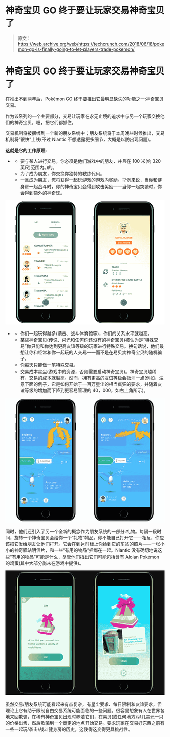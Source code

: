 # 神奇宝贝 GO 终于要让玩家交易神奇宝贝了 

> 原文：<https://web.archive.org/web/https://techcrunch.com/2018/06/18/pokemon-go-is-finally-going-to-let-players-trade-pokemon/>

# 神奇宝贝 GO 终于要让玩家交易神奇宝贝了

在推出不到两年后，Pokémon GO 终于要推出它最明显缺失的功能之一:神奇宝贝交易。

作为该系列的一个主要部分，交易让玩家在永无止境的追求中与另一个玩家交换他们的神奇宝贝，嗯，把它们都抓住。

交易机制将被捆绑到一个新的朋友系统中；朋友系统将于本周晚些时候推出，交易机制将“很快”上线(不过 Niantic 不想透露更多细节，大概是以防出现问题)。

**这就是它的工作原理:**

*   *   要与某人进行交易，你必须是他们游戏中的朋友，并且在 100 米(约 320 英尺)范围内。)的。
    *   为了成为朋友，你交换你独特的教练代码。
    *   一旦成为朋友，您将获得一起玩游戏的游戏内奖励。举例来说，当你和健身房一起战斗时，你的神奇宝贝会得到攻击奖励——当你一起突袭时，你会得到额外的神奇球。

![](img/f65aeec703cbfc708050b42cbe8b4c08.png)

*   *   你们一起玩得越多(袭击、战斗体育馆等)，你们的关系水平就越高。
    *   某些神奇宝贝(传说、闪光和任何你还没有的神奇宝贝)被认为是“特殊交易”你只能和你达到更高友谊等级的玩家进行特殊交易。换句话说，他们最想让你和经常和你一起玩的人交易——而不是在易贝卖神奇宝贝的随机骗子。
    *   你每天只能做一笔特殊交易。
    *   交易成本星尘(游戏中的资源，否则需要启动神奇宝贝)。神奇宝贝越稀有，交易的成本就越高。然而，拥有更高的友谊等级会抵消一点(例如，注意下面的例子，它是如何开始于一百万星尘的相当疯狂的要求，并随着友谊等级的增加而下降到更容易管理的 40，000，如右上角所示)。

![](img/58e6121cc9ab18c274cc24cc35383a54.png)

同时，他们还引入了另一个全新的概念作为朋友系统的一部分:礼物。每隔一段时间，旋转一个神奇宝贝会给你一个“礼物”物品。你不能自己打开它——相反，你应该把它发给朋友让他们打开。它会在到达时标上你捡到它的车站的照片——一张小小的神奇驿站明信片，和一些“有用的物品”捆绑在一起。Niantic 没有确切地说这些“有用的物品”可能是什么，尽管他们指出它们可能包括含有 Alolan Pokémon 的鸡蛋(其中大部分尚未在游戏中提供)。

![](img/3a05f8f4b66299f1b1fa10ecbb0481c4.png)

虽然交易/朋友系统可能看起来有点复杂，有星尘要求、每日限制和友谊要求，但理论上它有助于限制自由交易系统可能面临的一些问题。很容易想象有人在世界各地来回欺骗，在稀有神奇宝贝出现时养殖它们，在易贝(或任何地方)以几美元一只的价格出售，然后欺骗到一个商定的地点开始交易。要求玩家在交易好东西之前有一些一起玩/袭击/战斗健身房的历史，这使得这变得更具挑战性。